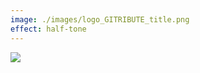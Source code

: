 ```yaml
---
image: ./images/logo_GITRIBUTE_title.png
effect: half-tone
---
```



![](http://localhost:8800/statics/images/logo_GITRIBUTE_title.png)
